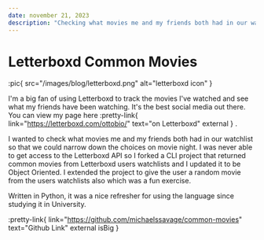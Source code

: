 ```yaml
---
date: november 21, 2023
description: "Checking what movies me and my friends both had in our watchlist so that we could narrow down the choices"
---
```


# Letterboxd Common Movies

:pic{ src="/images/blog/letterboxd.png" alt="letterboxd icon" }

I'm a big fan of using Letterboxd to track the movies I've watched and see what my friends have been watching. It's the best social media out there. You can view my page here :pretty-link{ link="https://letterboxd.com/ottobio/" text="on Letterboxd" external } .

I wanted to check what movies me and my friends both had in our watchlist so that we could narrow down the choices on movie night. I was never able to get access to the Letterboxd API so I forked a CLI project that returned common movies from Letterboxd users watchlists and I updated it to be Object Oriented. I extended the project to give the user a random movie from the users watchlists also which was a fun exercise.

Written in Python, it was a nice refresher for using the language since studying it in University.

:pretty-link{ link="https://github.com/michaelssavage/common-movies" text="Github Link" external isBig }
